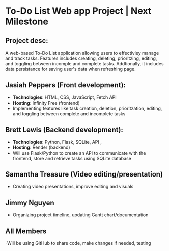 # To-Do List Web app Project | Next Milestone 
## Project desc: 
A web-based To-Do List application allowing users to effectivley manage and track tasks. Features includes creating, deleting, prioritzing, editing, and toggling between incomple and complete tasks. Addtionally, it includes data persistance for saving user's data when refreshing page.
## Jasiah Peppers (Front development): 
 - **Technologies**: HTML, CSS, JavaScript, Fetch API
 - **Hosting**: Infinity Free (frontend)
 - Implementing features like task creation, deletion, prioritzation, editing, and toggling between complete and incomplete tasks
## Brett Lewis (Backend development): 
 - **Technologies**: Python, Flask, SQLite, API ,
 - **Hosting**: Render (backend)
 - Will use Flask/Python to create an API to communicate with the frontend, store and retrieve tasks using SQLite database
## Samantha Treasure (Video editing/presentation) 
 - Creating video presentations, improve editing and visuals 
## Jimmy Nguyen 
 - Organizing project timeline, updating Gantt chart/documentation 


## All Members 
-Will be using GitHub to share code, make changes if needed, testing


